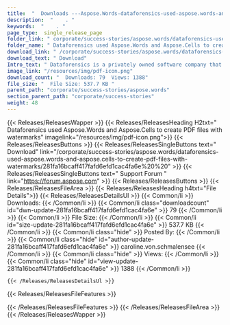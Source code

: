 ```yaml
---
title:  "  Downloads ---Aspose.Words-dataforensics-used-aspose.words-and-aspose.cells-to-create-pdf-files-with-watermarks . " 
description:  "    . " 
keywords:  "    . " 
page_type:  single_release_page
folder_link: " corporate/success-stories/aspose.words/dataforensics-used-aspose.words-and-aspose.cells-to-create-pdf-files-with-watermarks/"
folder_name: " Dataforensics used Aspose.Words and Aspose.Cells to create PDF files with watermarks"
download_link: " /corporate/success-stories/aspose.words/dataforensics-used-aspose.words-and-aspose.cells-to-create-pdf-files-with-watermarks/281fa16bcaff417fafd6efd1cac4fa6e"
download_text: " Download"
Intro_text: " Dataforensics is a privately owned software company that provides integrated sof..."
image_link: "/resources/img/pdf-icon.png"
download_count: "  Downloads: 79  Views: 1388"
file_size: "  File Size: 537.7 KB "
parent_path: "corporate/success-stories/aspose.words"
section_parent_path: "corporate/success-stories"
weight: 48 
---
```


{{< Releases/ReleasesWapper >}}
  {{< Releases/ReleasesHeading H2txt=" Dataforensics used Aspose.Words and Aspose.Cells to create PDF files with watermarks" imagelink="/resources/img/pdf-icon.png">}}
  {{< Releases/ReleasesButtons >}}
    {{< Releases/ReleasesSingleButtons text=" Download" link="/corporate/success-stories/aspose.words/dataforensics-used-aspose.words-and-aspose.cells-to-create-pdf-files-with-watermarks/281fa16bcaff417fafd6efd1cac4fa6e%20%20" >}}
    {{< Releases/ReleasesSingleButtons text=" Support Forum " link="https://forum.aspose.com" >}}
  {{< Releases/ReleasesButtons >}}
  {{< Releases/ReleasesFileArea >}}
    {{< Releases/ReleasesHeading h4txt="File Details">}}
    {{< Releases/ReleasesDetailsUl >}}
            {{< Common/li  >}} Downloads: {{< /Common/li >}} 
      {{< Common/li class="downloadcount" id="dwn-update-281fa16bcaff417fafd6efd1cac4fa6e" >}} 79 {{< /Common/li >}} 
      {{< Common/li  >}} File Size: {{< /Common/li >}} 
      {{< Common/li id="size-update-281fa16bcaff417fafd6efd1cac4fa6e" >}} 537.7 KB {{< /Common/li >}} 
      {{< Common/li  class="hide" >}} Posted By: {{< /Common/li >}} 
      {{< Common/li class="hide" id="author-update-281fa16bcaff417fafd6efd1cac4fa6e" >}} caroline.von.schmalensee {{< /Common/li >}} 
      {{< Common/li class="hide"  >}} Views: {{< /Common/li >}} 
      {{< Common/li class="hide" id="view-update-281fa16bcaff417fafd6efd1cac4fa6e" >}} 1388 {{< /Common/li >}} 

    {{< /Releases/ReleasesDetailsUl >}}

  {{< Releases/ReleasesFileFeatures >}}
      
  {{< /Releases/ReleasesFileFeatures >}}
 {{< /Releases/ReleasesFileArea >}}
{{< /Releases/ReleasesWapper >}}


